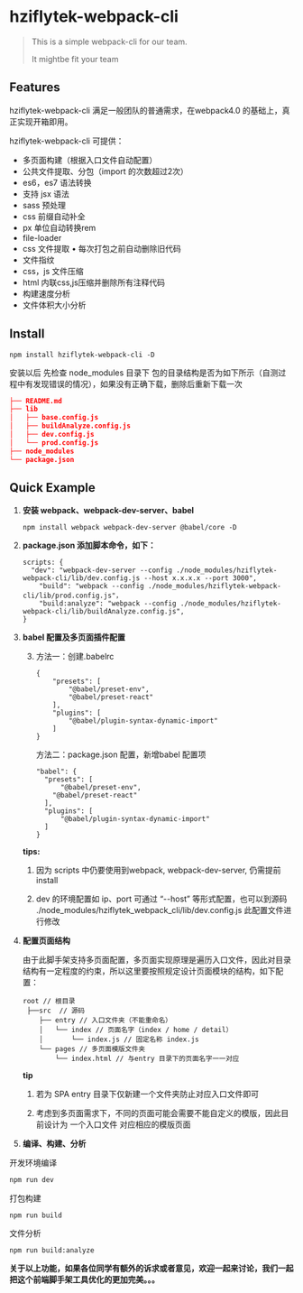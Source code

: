 # hziflytek-webpack-cli

>This is a simple webpack-cli for our team.
>
>It mightbe fit your team



## Features

hziflytek-webpack-cli 满足一般团队的普通需求，在webpack4.0 的基础上，真正实现开箱即用。

hziflytek-webpack-cli 可提供：

- 多页面构建（根据入口文件自动配置）
- 公共文件提取、分包（import 的次数超过2次）	 
- es6，es7 语法转换	
- 支持 jsx 语法	
- sass 预处理
- css 前缀自动补全
- px 单位自动转换rem
- file-loader
- css 文件提取	• 每次打包之前自动删除旧代码
- 文件指纹
- css，js 文件压缩
- html 内联css,js压缩并删除所有注释代码
- 构建速度分析
- 文件体积大小分析



## Install

```
npm install hziflytek-webpack-cli -D
```

安装以后 先检查 node_modules 目录下 包的目录结构是否为如下所示（自测过程中有发现错误的情况），如果没有正确下载，删除后重新下载一次

```json
├── README.md
├── lib
│   ├── base.config.js
│   ├── buildAnalyze.config.js
│   ├── dev.config.js
│   └── prod.config.js
├── node_modules
└── package.json
```



## Quick Example

1. **安装 webpack、webpack-dev-server、babel**

   ```
   npm install webpack webpack-dev-server @babel/core -D
   ```

   

2. **package.json 添加脚本命令，如下：**

   ```
   scripts: {
     "dev": "webpack-dev-server --config ./node_modules/hziflytek-webpack-cli/lib/dev.config.js --host x.x.x.x --port 3000",
       "build": "webpack --config ./node_modules/hziflytek-webpack-cli/lib/prod.config.js"，
       "build:analyze": "webpack --config ./node_modules/hziflytek-webpack-cli/lib/buildAnalyze.config.js",
   }
   ```

   

3. **babel 配置及多页面插件配置**

   3. 方法一：创建.babelrc

      ```
      {
          "presets": [
              "@babel/preset-env",
              "@babel/preset-react"
          ],
          "plugins": [
              "@babel/plugin-syntax-dynamic-import"
          ]
      }
      ```

      方法二：package.json 配置，新增babel 配置项

      ```
      "babel": {
      	"presets": [
      		"@babel/preset-env",
          "@babel/preset-react"
      	],
      	"plugins": [
      		"@babel/plugin-syntax-dynamic-import"
      	]
      }
      ```

      

   **tips:**

   1. 因为 scripts 中仍要使用到webpack, webpack-dev-server, 仍需提前 install 

   2. dev 的环境配置如 ip、port 可通过 “--host” 等形式配置，也可以到源码 ./node_modules/hziflytek_webpack_cli/lib/dev.config.js 此配置文件进行修改

      

4. **配置页面结构**

   由于此脚手架支持多页面配置，多页面实现原理是遍历入口文件，因此对目录结构有一定程度的约束，所以这里要按照规定设计页面模块的结构，如下配置：

   ```
   root // 根目录
    ├──src  // 源码
       ├── entry // 入口文件夹（不能重命名）
       │   └── index // 页面名字（index / home / detail）
       │       └── index.js // 固定名称 index.js
       └── pages // 多页面模版文件夹
           └── index.html // 与entry 目录下的页面名字一一对应
   ```

   **tip**

   1. 若为 SPA entry 目录下仅新建一个文件夹防止对应入口文件即可

   2. 考虑到多页面需求下，不同的页面可能会需要不能自定义的模版，因此目前设计为 一个入口文件 对应相应的模版页面

      

5. **编译、构建、分析**

开发环境编译

```js
npm run dev
```

打包构建

```
npm run build
```

文件分析

```
npm run build:analyze
```



​	**关于以上功能，如果各位同学有额外的诉求或者意见，欢迎一起来讨论，我们一起把这个前端脚手架工具优化的更加完美。。。**



















